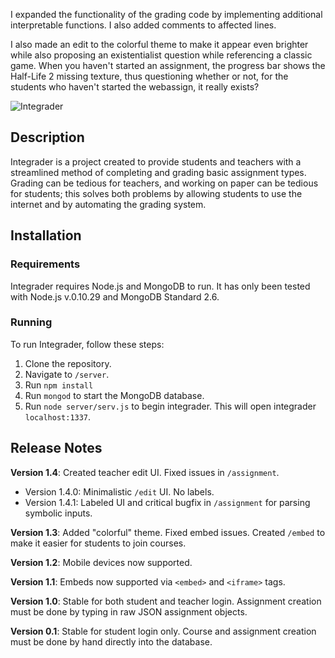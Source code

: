 I expanded the functionality of the grading code by implementing additional interpretable functions. I also added comments to affected lines.

I also made an edit to the colorful theme to make it appear even brighter while also proposing an existentialist question while referencing a classic game. When you haven't started an assignment, the progress bar shows the Half-Life 2 missing texture, thus questioning whether or not, for the students who haven't started the webassign, it really exists?

![Integrader](https://raw.githubusercontent.com/bluepichu/integrader/master/public/images/logo-light.png)

## Description

Integrader is a project created to provide students and teachers with a streamlined method of completing and grading basic assignment types.  Grading can be tedious for teachers, and working on paper can be tedious for students; this solves both problems by allowing students to use the internet and by automating the grading system.

## Installation

### Requirements

Integrader requires Node.js and MongoDB to run.  It has only been tested with Node.js v.0.10.29 and MongoDB Standard 2.6.

### Running

To run Integrader, follow these steps:

1. Clone the repository.
2. Navigate to `/server`.
3. Run `npm install`
4. Run `mongod` to start the MongoDB database.
5. Run `node server/serv.js` to begin integrader.  This will open integrader `localhost:1337`.

## Release Notes

**Version 1.4**: Created teacher edit UI.  Fixed issues in `/assignment`.

- Version 1.4.0: Minimalistic `/edit` UI.  No labels.
- Version 1.4.1: Labeled UI and critical bugfix in `/assignment` for parsing symbolic inputs.

**Version 1.3**: Added "colorful" theme.  Fixed embed issues.  Created `/embed` to make it easier for students to join courses.

**Version 1.2**: Mobile devices now supported.

**Version 1.1**: Embeds now supported via `<embed>` and `<iframe>` tags.

**Version 1.0**: Stable for both student and teacher login.  Assignment creation must be done by typing in raw JSON assignment objects.

**Version 0.1**: Stable for student login only.  Course and assignment creation must be done by hand directly into the database.
